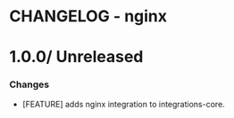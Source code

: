 # CHANGELOG - nginx

1.0.0/ Unreleased
==================

### Changes

* [FEATURE] adds nginx integration to integrations-core.

